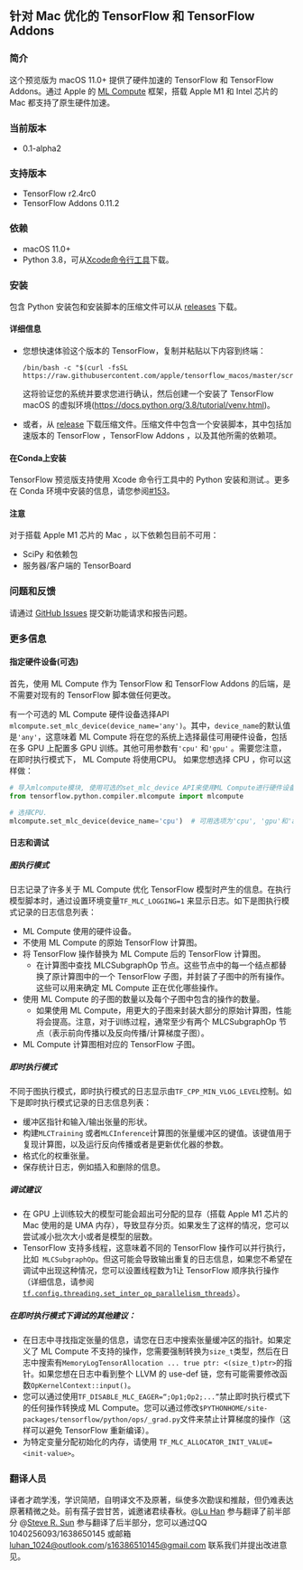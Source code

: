 ## 针对 Mac 优化的 TensorFlow 和 TensorFlow Addons

### 简介

这个预览版为 macOS 11.0+ 提供了硬件加速的 TensorFlow 和 TensorFlow Addons。通过 Apple 的 [ML Compute](https://developer.apple.com/documentation/mlcompute) 框架，搭载 Apple M1 和 Intel 芯片的 Mac 都支持了原生硬件加速。

### 当前版本

- 0.1-alpha2

### 支持版本

- TensorFlow r2.4rc0
- TensorFlow Addons 0.11.2

### 依赖

- macOS 11.0+
- Python 3.8，可从[Xcode命令行工具](https://developer.apple.com/download/more/?=command%20line%20tools)下载。

### 安装

包含 Python 安装包和安装脚本的压缩文件可以从 [releases](https://github.com/apple/tensorflow_macos/releases) 下载。

#### 详细信息

- 您想快速体验这个版本的 TensorFlow，复制并粘贴以下内容到终端：

  ```shell
  /bin/bash -c "$(curl -fsSL https://raw.githubusercontent.com/apple/tensorflow_macos/master/scripts/download_and_install.sh)"
  ```

  这将验证您的系统并要求您进行确认，然后创建一个安装了 TensorFlow macOS 的虚拟环境(https://docs.python.org/3.8/tutorial/venv.html)。

- 或者，从 [release](https://github.com/apple/tensorflow_macos/releases) 下载压缩文件。压缩文件中包含一个安装脚本，其中包括加速版本的 TensorFlow ，TensorFlow Addons ，以及其他所需的依赖项。

#### 在Conda上安装

TensorFlow 预览版支持使用 Xcode 命令行工具中的 Python 安装和测试.。更多在 Conda 环境中安装的信息，请您参阅[#153](https://github.com/apple/tensorflow_macos/issues/153)。

#### 注意

对于搭载 Apple M1 芯片的 Mac ，以下依赖包目前不可用：

- SciPy 和依赖包
- 服务器/客户端的 TensorBoard 

### 问题和反馈

请通过 [GitHub Issues](https://github.com/apple/tensorflow_macos/issues) 提交新功能请求和报告问题。

### 更多信息

#### 指定硬件设备(可选)

首先，使用 ML Compute 作为 TensorFlow 和 TensorFlow Addons 的后端，是不需要对现有的 TensorFlow 脚本做任何更改。

有一个可选的 ML Compute 硬件设备选择API `mlcompute.set_mlc_device(device_name='any')`。其中，`device_name`的默认值是`'any'`，这意味着 ML Compute 将在您的系统上选择最佳可用硬件设备，包括在多 GPU 上配置多 GPU 训练。其他可用参数有`'cpu'` 和`'gpu'` 。需要您注意，在即时执行模式下， ML Compute 将使用CPU。 如果您想选择 CPU ，你可以这样做：

  ```python
# 导入mlcompute模块, 使用可选的set_mlc_device API来使用ML Compute进行硬件设备选择.
from tensorflow.python.compiler.mlcompute import mlcompute

# 选择CPU.
mlcompute.set_mlc_device(device_name='cpu')  # 可用选项为'cpu', 'gpu'和'any'.
  ```

#### 日志和调试

##### 图执行模式

日志记录了许多关于 ML Compute 优化 TensorFlow 模型时产生的信息。在执行模型脚本时，通过设置环境变量`TF_MLC_LOGGING=1` 来显示日志。如下是图执行模式记录的日志信息列表：

- ML Compute 使用的硬件设备。
- 不使用 ML Compute 的原始 TensorFlow 计算图。
- 将 TensorFlow 操作替换为 ML Compute 后的 TensorFlow 计算图。
    - 在计算图中查找 MLCSubgraphOp 节点。这些节点中的每一个结点都替换了原计算图中的一个 TensorFlow 子图，并封装了子图中的所有操作。这些可以用来确定 ML Compute 正在优化哪些操作。
- 使用 ML Compute 的子图的数量以及每个子图中包含的操作的数量。
    - 如果使用 ML Compute，用更大的子图来封装大部分的原始计算图，性能将会提高。注意，对于训练过程，通常至少有两个 MLCSubgraphOp 节点（表示前向传播以及反向传播/计算梯度子图）。
- ML Compute 计算图相对应的 TensorFlow 子图。

##### 即时执行模式

不同于图执行模式，即时执行模式的日志显示由`TF_CPP_MIN_VLOG_LEVEL`控制。如下是即时执行模式记录的日志信息列表：

- 缓冲区指针和输入/输出张量的形状。
- 构建`MLCTraining` 或者`MLCInference`计算图的张量缓冲区的键值。该键值用于复现计算图，以及运行反向传播或者是更新优化器的参数。
- 格式化的权重张量。
- 保存统计日志，例如插入和删除的信息。

##### 调试建议

- 在 GPU 上训练较大的模型可能会超出可分配的显存（搭载 Apple M1 芯片的 Mac 使用的是 UMA 内存），导致显存分页。如果发生了这样的情况，您可以尝试减小批次大小或者是模型的层数。
- TensorFlow 支持多线程，这意味着不同的 TensorFlow 操作可以并行执行，比如` MLCSubgraphOp`。但这可能会导致输出重复的日志信息，如果您不希望在调试中出现这种情况，您可以设置线程数为1让 TensorFlow 顺序执行操作（详细信息，请参阅[`tf.config.threading.set_inter_op_parallelism_threads`](https://www.tensorflow.org/api_docs/python/tf/config/threading/set_inter_op_parallelism_threads)）。

##### 在即时执行模式下调试的其他建议：

- 在日志中寻找指定张量的信息，请您在日志中搜索张量缓冲区的指针。如果定义了 ML Compute 不支持的操作，您需要强制转换为`size_t`类型，然后在日志中搜索有`MemoryLogTensorAllocation ... true ptr: <(size_t)ptr>`的指针。如果您想在日志中看到整个 LLVM 的 use-def 链，您有可能需要修改函数`OpKernelContext::input()`。
- 您可以通过使用`TF_DISABLE_MLC_EAGER=“;Op1;Op2;...”`禁止即时执行模式下的任何操作转换成 ML Compute。您可以通过修改`$PYTHONHOME/site-packages/tensorflow/python/ops/_grad.py`文件来禁止计算梯度的操作（这样可以避免 TensorFlow 重新编译）。
- 为特定变量分配初始化的内存，请使用 `TF_MLC_ALLOCATOR_INIT_VALUE=<init-value>`。

### 翻译人员

译者才疏学浅，学识简陋，自明译文不及原著，纵使多次勘误和推敲，但仍难表达原著精微之处。前有孺子尝甘苦，诚邀诸君续春秋。@[Lu Han](https://github.com/luhan1024) 参与翻译了前半部分 @[Steve R. Sun](https://github.com/sun1638650145) 参与翻译了后半部分，您可以通过QQ 1040256093/1638650145 或邮箱 luhan_1024@outlook.com/s16386510145@gmail.com 联系我们并提出改进意见。

